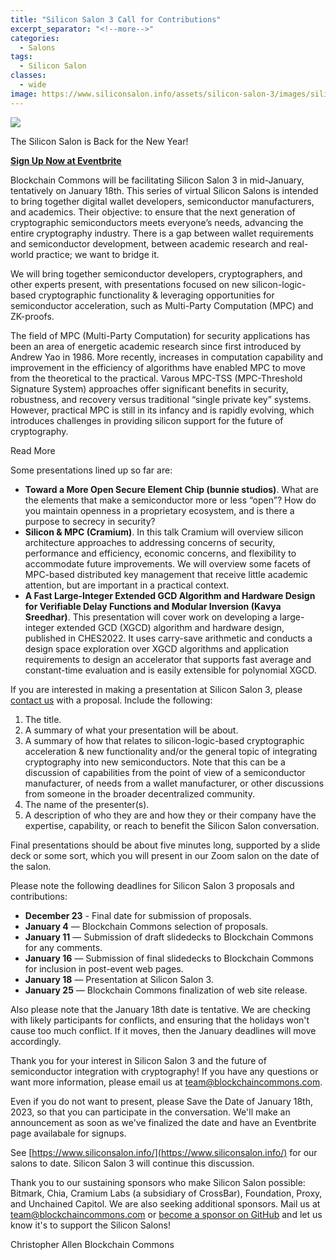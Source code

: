 ```yaml
---
title: "Silicon Salon 3 Call for Contributions"
excerpt_separator: "<!--more-->"
categories:
  - Salons
tags:
  - Silicon Salon
classes:
  - wide  
image: https://www.siliconsalon.info/assets/silicon-salon-3/images/silicon-salon3.jpg
---
```


![](https://www.siliconsalon.info/assets/silicon-salon-3/images/silicon-salon3.jpg)

The Silicon Salon is Back for the New Year!

[**Sign Up Now at Eventbrite**](https://www.eventbrite.com/e/silicon-salon-3-tickets-492802494527)

Blockchain Commons will be facilitating Silicon Salon 3 in mid-January, tentatively on January 18th. This series of virtual Silicon Salons is intended to bring together digital wallet developers, semiconductor manufacturers, and academics. Their objective: to ensure that the next generation of cryptographic semiconductors meets everyone’s needs, advancing the entire cryptography industry. There is a gap between wallet requirements and semiconductor development, between academic research and real-world practice; we want to bridge it.
 
We will bring together semiconductor developers, cryptographers, and other experts present, with presentations focused on new silicon-logic-based cryptographic functionality & leveraging opportunities for semiconductor acceleration, such as Multi-Party Computation (MPC) and ZK-proofs.

The field of MPC (Multi-Party Computation) for security applications has been an area of energetic academic research since first introduced by Andrew Yao in 1986. More recently, increases in computation capability and improvement in the efficiency of algorithms have enabled MPC to move from the theoretical to the practical. Varous MPC-TSS (MPC-Threshold Signature System) approaches offer significant benefits in security, robustness, and recovery versus traditional “single private key” systems. However, practical MPC is still in its infancy and is rapidly evolving, which introduces challenges in providing silicon support for the future of cryptography.

<div class="bold--excerpt--node">Read More</div>

<!--more-->

Some presentations lined up so far are:

* **Toward a More Open Secure Element Chip (bunnie studios)**. What are the elements that make a semiconductor more or less “open”? How do you maintain openness in a proprietary ecosystem, and is there a purpose to secrecy in security?
* **Silicon & MPC (Cramium)**. In this talk Cramium will overview silicon architecture approaches to addressing concerns of security, performance and efficiency, economic concerns, and flexibility to accommodate future improvements.  We will overview some facets of MPC-based distributed key management that receive little academic attention, but are important in a practical context.
* **A Fast Large-Integer Extended GCD Algorithm and Hardware Design for Verifiable Delay Functions and Modular Inversion (Kavya Sreedhar)**. This presentation will cover work on developing a large-integer extended GCD (XGCD) algorithm and hardware design, published in CHES2022. It uses carry-save arithmetic and conducts a design space exploration over XGCD algorithms and application requirements to design an accelerator that supports fast average and constant-time evaluation and is easily extensible for polynomial XGCD.

If you are interested in making a presentation at Silicon Salon 3, please [contact us](mailto@team@blockchaincommons.com) with a proposal. Include the following:

1. The title.
2. A summary of what your presentation will be about.
3. A summary of how that relates to silicon-logic-based cryptographic acceleration & new functionality and/or the general topic of integrating cryptography into new semiconductors. Note that this can be a discussion of capabilities from the point of view of a semiconductor manufacturer, of needs from a wallet manufacturer, or other discussions from someone in the broader decentralized community.
4. The name of the presenter(s). 
5. A description of who they are and how they or their company have the expertise, capability, or reach to benefit the Silicon Salon conversation.

Final presentations should be about five minutes long, supported by a slide deck or some sort, which you will present in our Zoom salon on the date of the salon.

Please note the following deadlines for Silicon Salon 3 proposals and contributions:

* **December 23** - Final date for submission of proposals.
* **January 4** — Blockchain Commons selection of proposals.
* **January 11** — Submission of draft slidedecks to Blockchain Commons for any comments.
* **January 16** — Submission of final slidedecks to Blockchain Commons for inclusion in post-event web pages.
* **January 18** — Presentation at Silicon Salon 3.
* **January 25** — Blockchain Commons finalization of web site release.

Also please note that the January 18th date is tentative. We are checking with likely participants for conflicts, and ensuring that the holidays won't cause too much conflict. If it moves, then the January deadlines will move accordingly.

Thank you for your interest in Silicon Salon 3 and the future of semiconductor integration with cryptography! If you have any questions or want more information, please email us at [team@blockchaincommons.com](mailto:team@blockchaincommons.com).

Even if you do not want to present, please Save the Date of January 18th, 2023, so that you can participate in the conversation. We'll make an announcement as soon as we've finalized the date and have an Eventbrite page availabale for signups.

See [https://www.siliconsalon.info/](https://www.siliconsalon.info/) for our salons to date. Silicon Salon 3 will continue this discussion.

Thank you to our sustaining sponsors who make Silicon Salon possible: Bitmark, Chia, Cramium Labs (a subsidiary of CrossBar), Foundation, Proxy, and Unchained Capitol. We are also seeking additional sponsors. Mail us at [team@blockchaincommons.com](mailto:team@blockchaincommons.com) or [become a sponsor on GitHub](https://github.com/sponsors/BlockchainCommons) and let us know it's to support the Silicon Salons!

Christopher Allen
Blockchain Commons






